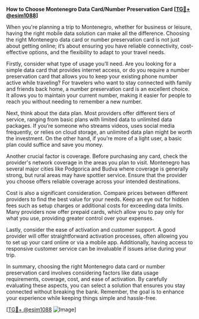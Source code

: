**How to Choose Montenegro Data Card/Number Preservation Card [[TG💪+ @esim1088](https://t.me/s/esim1088)]**

When you're planning a trip to Montenegro, whether for business or leisure, having the right mobile data solution can make all the difference. Choosing the right Montenegro data card or number preservation card is not just about getting online; it’s about ensuring you have reliable connectivity, cost-effective options, and the flexibility to adapt to your travel needs.

Firstly, consider what type of usage you’ll need. Are you looking for a simple data card that provides internet access, or do you require a number preservation card that allows you to keep your existing phone number active while traveling? For travelers who want to stay connected with family and friends back home, a number preservation card is an excellent choice. It allows you to maintain your current number, making it easier for people to reach you without needing to remember a new number.

Next, think about the data plan. Most providers offer different tiers of service, ranging from basic plans with limited data to unlimited data packages. If you’re someone who streams videos, uses social media frequently, or relies on cloud storage, an unlimited data plan might be worth the investment. On the other hand, if you’re more of a light user, a basic plan could suffice and save you money.

Another crucial factor is coverage. Before purchasing any card, check the provider's network coverage in the areas you plan to visit. Montenegro has several major cities like Podgorica and Budva where coverage is generally strong, but rural areas may have spottier service. Ensure that the provider you choose offers reliable coverage across your intended destinations.

Cost is also a significant consideration. Compare prices between different providers to find the best value for your needs. Keep an eye out for hidden fees such as setup charges or additional costs for exceeding data limits. Many providers now offer prepaid cards, which allow you to pay only for what you use, providing greater control over your expenses.

Lastly, consider the ease of activation and customer support. A good provider will offer straightforward activation processes, often allowing you to set up your card online or via a mobile app. Additionally, having access to responsive customer service can be invaluable if issues arise during your trip.

In summary, choosing the right Montenegro data card or number preservation card involves considering factors like data usage requirements, coverage, cost, and ease of activation. By carefully evaluating these aspects, you can select a solution that ensures you stay connected without breaking the bank. Remember, the goal is to enhance your experience while keeping things simple and hassle-free.

[[TG💪+ @esim1088](https://t.me/s/esim1088) ![Image](https://i.postimg.cc/Y0z9fWf4/image.png)]
